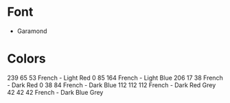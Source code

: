 # Font

- Garamond 

# Colors

239  65  53 French - Light Red
  0  85 164 French - Light Blue
206  17  38 French - Dark Red
  0  38  84 French - Dark Blue
112 112 112 French - Dark Red Grey
 42  42  42 French - Dark Blue Grey
